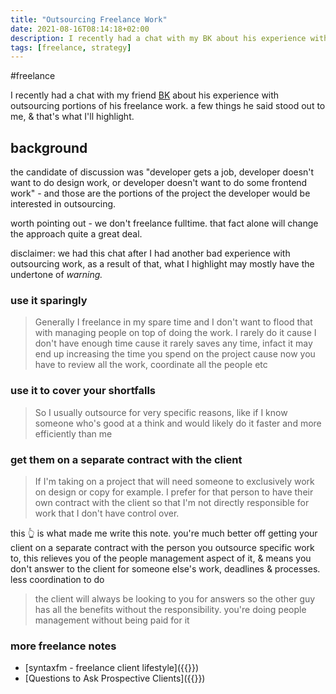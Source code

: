 ```yaml
---
title: "Outsourcing Freelance Work"
date: 2021-08-16T08:14:18+02:00
description: I recently had a chat with my BK about his experience with outsourcing portions of his freelance work. a few things he said stood out to me, & that's what I'll highlight.
tags: [freelance, strategy]
---
```


#freelance 

I recently had a chat with my friend [BK](https://twitter.com/bhekanik?s=21) about his experience with outsourcing portions of his freelance work. a few things he said stood out to me, & that's what I'll highlight.

## background
the candidate of discussion was "developer gets a job, developer doesn't want to do design work, or developer doesn't want to do some frontend work" - and those are the portions of the project the developer would be interested in outsourcing.

worth pointing out - we don't freelance fulltime. that fact alone will change the approach quite a great deal.

disclaimer: we had this chat after I had another bad experience with outsourcing work, as a result of that, what I highlight may mostly have the undertone of *warning.*

### use it sparingly
> Generally I freelance in my spare time and I don't want to flood that with managing people on top of doing the work.
> I rarely do it cause I don't have enough time cause it rarely saves any time, infact it may end up increasing the time you spend on the project cause now you have to review all the work, coordinate all the people etc

### use it to cover your shortfalls
> So I usually outsource for very specific reasons, like if I know someone who's good at a think and would likely do it faster and more efficiently than me

### get them on a separate contract with the client
> If I'm taking on a project that will need someone to exclusively work on design or copy for example. I prefer for that person to have their own contract with the client so that I'm not directly responsible for work that I don't have control over.

this 👆 is what made me write this note. you're much better off getting your client on a separate contract with the person you outsource specific work to, this relieves you of the people management aspect of it, & means you don't answer to the client for someone else's work, deadlines & processes. less coordination to do

> the client will always be looking to you for answers so the other guy has all the benefits without the responsibility.
> you're doing people management without being paid for it

### more freelance notes
- [syntaxfm - freelance client lifestyle]({{<ref freelance-client-lifestyle>}})
- [Questions to Ask Prospective Clients]({{<ref Questions-for-new-freelance-client>}})